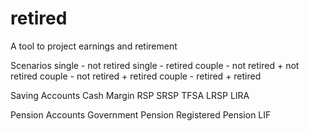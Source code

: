 # retired
A tool to project earnings and retirement

Scenarios
single - not retired
single - retired
couple - not retired + not retired
couple - not retired + retired
couple - retired + retired

Saving Accounts
Cash
Margin
RSP
SRSP
TFSA
LRSP
LIRA

Pension Accounts
Government Pension
Registered Pension
LIF

